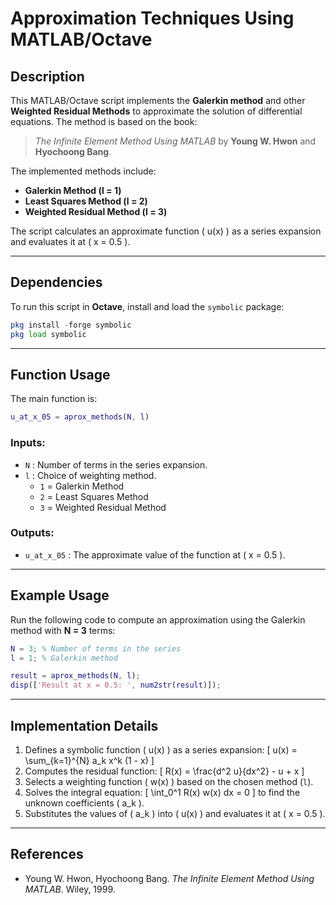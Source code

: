 # Approximation Techniques Using MATLAB/Octave

## Description
This MATLAB/Octave script implements the **Galerkin method** and other **Weighted Residual Methods** to approximate the solution of differential equations. The method is based on the book:

> *The Infinite Element Method Using MATLAB* by **Young W. Hwon** and **Hyochoong Bang**.

The implemented methods include:
- **Galerkin Method (l = 1)**
- **Least Squares Method (l = 2)**
- **Weighted Residual Method (l = 3)**

The script calculates an approximate function \( u(x) \) as a series expansion and evaluates it at \( x = 0.5 \).

---

## Dependencies
To run this script in **Octave**, install and load the `symbolic` package:

```octave
pkg install -forge symbolic
pkg load symbolic
```

---

## Function Usage
The main function is:

```matlab
u_at_x_05 = aprox_methods(N, l)
```

### Inputs:
- `N`  : Number of terms in the series expansion.
- `l`  : Choice of weighting method.
  - `1` = Galerkin Method
  - `2` = Least Squares Method
  - `3` = Weighted Residual Method

### Outputs:
- `u_at_x_05` : The approximate value of the function at \( x = 0.5 \).

---

## Example Usage
Run the following code to compute an approximation using the Galerkin method with **N = 3** terms:

```matlab
N = 3; % Number of terms in the series
l = 1; % Galerkin method

result = aprox_methods(N, l);
disp(['Result at x = 0.5: ', num2str(result)]);
```

---

## Implementation Details
1. Defines a symbolic function \( u(x) \) as a series expansion:
   \[
   u(x) = \sum_{k=1}^{N} a_k x^k (1 - x)
   \]
2. Computes the residual function:
   \[
   R(x) = \frac{d^2 u}{dx^2} - u + x
   \]
3. Selects a weighting function \( w(x) \) based on the chosen method (`l`).
4. Solves the integral equation:
   \[
   \int_0^1 R(x) w(x) dx = 0
   \]
   to find the unknown coefficients \( a_k \).
5. Substitutes the values of \( a_k \) into \( u(x) \) and evaluates it at \( x = 0.5 \).

---

## References
- Young W. Hwon, Hyochoong Bang. *The Infinite Element Method Using MATLAB*. Wiley, 1999.

